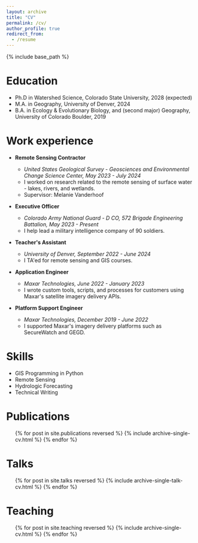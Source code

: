 ```yaml
---
layout: archive
title: "CV"
permalink: /cv/
author_profile: true
redirect_from:
  - /resume
---
```


{% include base_path %}

Education
======
* Ph.D in Watershed Science, Colorado State University, 2028 (expected)
* M.A. in Geography, University of Denver, 2024
* B.A. in Ecology & Evolutionary Biology, and (second major) Geography, University of Colorado Boulder, 2019

Work experience
======
* **Remote Sensing Contractor**
  * *United States Geological Survey - Geosciences and Environmental Change Science Center, May 2023 - July 2024*
  * I worked on research related to the remote sensing of surface water - lakes, rivers, and wetlands.
  * Supervisor: Melanie Vanderhoof

* **Executive Officer**
  * *Colorado Army National Guard - D CO, 572 Brigade Engineering Battalion, May 2023 - Present*
  * I help lead a military intelligence company of 90 soldiers.

* **Teacher's Assistant**
  * *University of Denver, September 2022 - June 2024*
  * I TA'ed for remote sensing and GIS courses.

* **Application Engineer**
  * *Maxar Technologies, June 2022 - January 2023*
  * I wrote custom tools, scripts, and processes for customers using Maxar's satellite imagery delivery APIs.

* **Platform Support Engineer**
  * *Maxar Technologies, December 2019 - June 2022*
  * I supported Maxar's imagery delivery platforms such as SecureWatch and GEGD.
  
Skills
======
* GIS Programming in Python
* Remote Sensing
* Hydrologic Forecasting
* Technical Writing

Publications
======
  <ul>{% for post in site.publications reversed %}
    {% include archive-single-cv.html %}
  {% endfor %}</ul>
  
Talks
======
  <ul>{% for post in site.talks reversed %}
    {% include archive-single-talk-cv.html  %}
  {% endfor %}</ul>
  
Teaching
======
  <ul>{% for post in site.teaching reversed %}
    {% include archive-single-cv.html %}
  {% endfor %}</ul>
  


